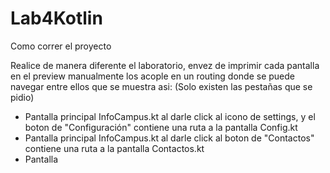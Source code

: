 # Lab4Kotlin
Como correr el proyecto

Realice de manera diferente el laboratorio, envez de imprimir cada pantalla en el preview 
manualmente los acople en un routing donde se puede navegar entre ellos que se muestra asi:
(Solo existen las pestañas que se pidio)

-   Pantalla principal InfoCampus.kt al darle click al icono de settings, 
    y el boton de "Configuración" contiene una ruta a la pantalla Config.kt
-   Pantalla principal InfoCampus.kt al darle click al boton de "Contactos"
    contiene una ruta a la pantalla Contactos.kt
-   Pantalla 


